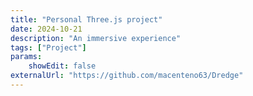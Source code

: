 ```yaml
---
title: "Personal Three.js project"
date: 2024-10-21
description: "An immersive experience"
tags: ["Project"]
params:
    showEdit: false
externalUrl: "https://github.com/macenteno63/Dredge"
---
```

